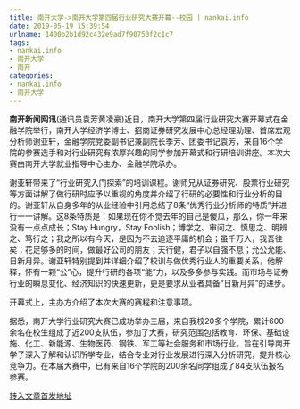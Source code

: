 ```yaml
---
title: 南开大学->南开大学第四届行业研究大赛开幕--校园 | nankai.info
date: 2019-05-19 15:39:54
urlname: 1400b2b1d92c432e9ad7f90750f2c1c7
tags: 
- nankai.info
- 南开大学
- 南开
categories:
- nankai.info
- 南开大学
---
```



**南开新闻网讯**(通讯员袁芳黄凌豪)近日，南开大学第四届行业研究大赛开幕式在金融学院举行，南开大学经济学博士、招商证券研究发展中心总经理助理、首席宏观分析师谢亚轩，金融学院党委副书记兼副院长季芳、团委书记袁芳，来自16个学院的参赛选手和对行业研究有浓厚兴趣的同学参加开幕式和行研培训讲座。本次大赛由南开大学就业指导中心主办、金融学院承办。

谢亚轩带来了“行业研究入门探索”的培训课程。谢师兄从证券研究、股票行业研究等方面讲解了做行研时应予以重视的角度并介绍了行研的必要性和行业分析的目的。谢亚轩从自身多年的从业经验中引用总结了8条“优秀行业分析师的特质”并进行一一讲解。这8条特质是：如果现在你不觉去年的自己是傻瓜，那么，你一年来没有一点点成长；Stay Hungry，Stay Foolish；博学之、审问之、慎思之、明辨之、笃行之；我之所以有今天，是因为不去追逐平庸的机会；虽千万人，我吾往矣；花足够多的时间，做最好公司的朋友；天行健，君子以自强不息；允公允能、日新月异。谢亚轩特别提到并详细介绍了校训与做优秀行业人的重要关系，他解释，怀有一颗“公”心，提升行研的各项“能”力，以及多多参与实践。而市场与证券行业的瞬息变化、经济知识的快速更新，更是要求从业者具备“日新月异”的进步。

开幕式上，主办方介绍了本次大赛的赛程和注意事项。

据悉，南开大学行业研究大赛已成功举办三届，来自我校20多个学院，累计600余名在校生组成了近200支队伍，参加了大赛，研究范围包括教育、环保、基础设施、化工、新能源、生物医药、钢铁、军工等社会服务和市场行业。旨在引导南开学子深入了解和认识所学专业，结合专业对行业发展进行深入分析研究，提升核心竞争力。在本届大赛中，已有来自16个学院的200余名同学组成了84支队伍报名参赛。





[转入文章首发地址](http://news.nankai.edu.cn/qqxy/system/2019/05/19/000452198.shtml)